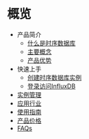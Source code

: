 # 概览

* 产品简介
    * [什么是时序数据库](database/utsdb/product/concepts)
    * [主要概念](database/utsdb/product/Terminology)
    * [产品优势](database/utsdb/product/superiority)
* 快速上手
    * [创建时序数据库实例](database/utsdb/quick/create)
    * [登录访问InfluxDB](database/utsdb/quick/login)
* [实例管理](database/utsdb/guide/instance)
* [应用行业](database/utsdb/application)
* [使用指南](database/utsdb/use)
* [产品价格](database/utsdb/price)
* [FAQs](database/utsdb/faqs)
